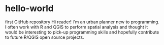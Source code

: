 # hello-world
first GitHub repository 
Hi reader!
I'm an urban planner new to programming. I often work with R and QGIS to perform spatial analysis and thought it would be interesting to pick-up programming skills and hopefully contribute to future R/QGIS open source projects. 
